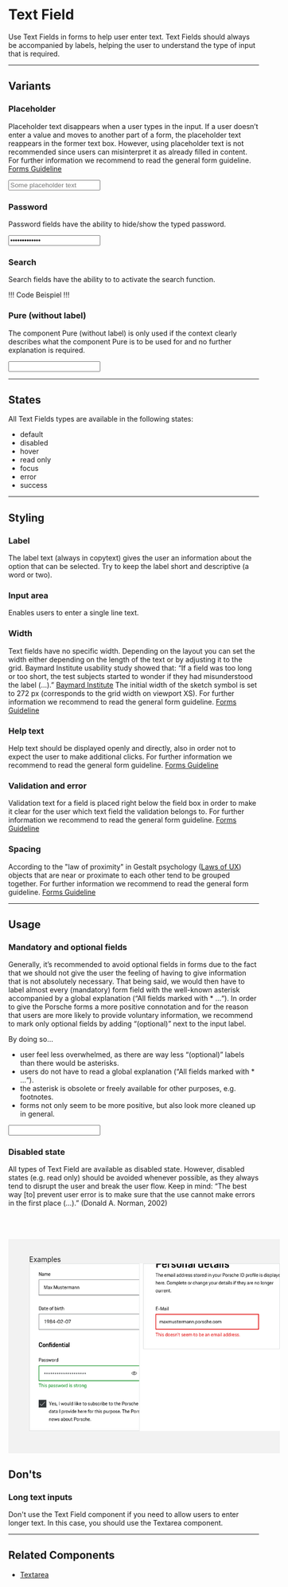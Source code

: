 # Text Field

Use Text Fields in forms to help user enter text. Text Fields should always be accompanied by labels, helping the user to understand the type of input that is required.

---

## Variants

### Placeholder

Placeholder text disappears when a user types in the input. If a user doesn’t enter a value and moves to another part of a form, the placeholder text reappears in the former text box. However, using placeholder text is not recommended since users can misinterpret it as already filled in content. For further information we recommend to read the general form guideline. [Forms Guideline](#/patterns/forms)

<p-text-field-wrapper label="Some label"><input type="text" name="some-name" placeholder="Some placeholder text"></p-text-field-wrapper>

### Password

Password fields have the ability to hide/show the typed password.

<p-text-field-wrapper label="Some label"><input type="password" name="some-name" value="some password"></p-text-field-wrapper>

### Search

Search fields have the ability to to activate the search function.

!!! Code Beispiel !!!

### Pure (without label)

The component Pure (without label) is only used if the context clearly describes what the component Pure is to be used for and no further explanation is required.

<p-text-field-wrapper label="Some label" hide-label="true"><input type="text" name="some-name"></p-text-field-wrapper>

---

## States

All Text Fields types are available in the following states:

* default
* disabled
* hover
* read only
* focus
* error
* success

---

## Styling

### Label
The label text (always in copytext) gives the user an information about the option that can be selected. Try to keep the label short and descriptive (a word or two).

### Input area
Enables users to enter a single line text.

### Width
Text fields have no specific width. Depending on the layout you can set the width either depending on the length of the text or by adjusting it to the grid. Baymard Institute usability study showed that: “If a field was too long or too short, the test subjects started to wonder if they had misunderstood the label (…).” [Baymard Institute](https://baymard.com/blog/form-field-usability-matching-user-expectations) The initial width of the sketch symbol is set to 272 px (corresponds to the grid width on viewport XS). For further information we recommend to read the general form guideline. [Forms Guideline](#/patterns/forms)

### Help text
Help text should be displayed openly and directly, also in order not to expect the user to make additional clicks. 
For further information we recommend to read the general form guideline. [Forms Guideline](#/patterns/forms)

### Validation and error
Validation text for a field is placed right below the field box in order to make it clear for the user which text field the validation belongs to.
For further information we recommend to read the general form guideline. [Forms Guideline](#/patterns/forms)

### Spacing
According to the "law of proximity" in Gestalt psychology ([Laws of UX](https://lawsofux.com/law-of-proximity)) objects that are near or proximate to each other tend to be grouped together.
For further information we recommend to read the general form guideline. [Forms Guideline](#/patterns/forms)

---

## Usage

### Mandatory and optional fields

Generally, it’s recommended to avoid optional fields in forms due to the fact that we should not give the user the feeling of having to give information that is not absolutely necessary. That being said, we would then have to label almost every (mandatory) form field with the well-known asterisk accompanied by a global explanation (“All fields marked with * ...“). In order to give the Porsche forms a more positive connotation and for the reason that users are more likely to provide voluntary information, we  recommend to mark only optional fields by adding “(optional)” next to the input label.

By doing so…
 * user feel less overwhelmed, as there are way less “(optional)” labels than there would be asterisks.
 * users do not have to read a global explanation (“All fields marked with * ...“).
 * the asterisk is obsolete or freely available for other purposes, e.g. footnotes.
 * forms not only seem to be more positive, but also look more cleaned up in general.

<p-text-field-wrapper label="Some label (optional)"><input type="text" name="some-name"></p-text-field-wrapper>

### Disabled state

All types of Text Field are available as disabled state. However, disabled states (e.g. read only) should be avoided whenever possible, as they always tend to disrupt the user and break the user flow. Keep in mind: “The best way [to] prevent user error is to make sure that the use cannot make errors in the first place (…).” (Donald A. Norman, 2002)

<div style="background:#F2F2F2; width:100%; margin-top: 64px; padding-top: 32px; padding-left: 42px; padding-bottom: 42px;">
    <p-headline variant="headline-3" tag="h3" style="margin-bottom: 24px;">Examples</p-headline>
    <img src="./assets/form-text-field-examples.png" alt="Examples for button usage"/>
</div>

## Don'ts

### Long text inputs
Don't use the Text Field component if you need to allow users to enter longer text. In this case, you should use the Textarea component.

---

## Related Components

* [Textarea](#/components/form/textarea)
